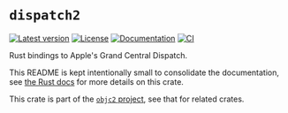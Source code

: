 # `dispatch2`

[![Latest version](https://badgen.net/crates/v/dispatch2)](https://crates.io/crates/dispatch2)
[![License](https://badgen.net/badge/license/Zlib%20OR%20Apache-2.0%20OR%20MIT/blue)](../../LICENSE.md)
[![Documentation](https://docs.rs/dispatch2/badge.svg)](https://docs.rs/dispatch2/)
[![CI](https://github.com/madsmtm/objc2/actions/workflows/ci.yml/badge.svg)](https://github.com/madsmtm/objc2/actions/workflows/ci.yml)

Rust bindings to Apple's Grand Central Dispatch.

This README is kept intentionally small to consolidate the documentation, see
[the Rust docs](https://docs.rs/dispatch2/) for more details on this crate.

This crate is part of the [`objc2` project](https://github.com/madsmtm/objc2),
see that for related crates.
